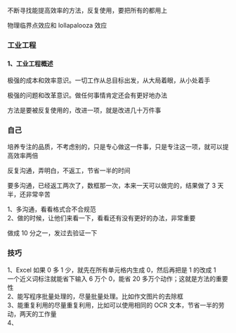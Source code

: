 
不断寻找能提高效率的方法，反复使用，要把所有的都用上  

物理临界点效应和 lollapalooza 效应  

### 工业工程  

#### 1、工业工程概述
极强的成本和效率意识。一切工作从总目标出发，从大局着眼，从小处着手  

极强的问题和改革意识。做任何事情肯定还会有更好地办法  

方法是要被反复使用的，改进一项，就是改进几十万件事  




### 自己  

培养专注的品质，不考虑别的，只是专心做这一件事，只是专注这一项，就可以提高效率两倍  

反复沟通，弄明白，不返工，节省一半的时间  

要多沟通，已经返工两次了，数框那一次，本来一天可以做完的，结果做了 3 天半，还非常辛苦  

1、多沟通，看看格式合不合规范  
2、做的时候，让他们来看一下，看看还有没有更好的办法，非常重要  

做成 10 分之一，发过去验证一下  




### 技巧  

1、Excel 如果 0 多 1 少，就先在所有单元格内生成 0，然后再把是 1 的改成 1  
一个近义词标注就能省下输入 6 万个 0，能省 20 多万个动作；这就是方法的重要性  
2、能写程序批量处理的，尽量批量处理。比如作文图片的去除框  
3、能重复利用的尽量重复利用，比如可以使用相同的 OCR 文本，节省一半的劳动，两天的工作量  
4、


